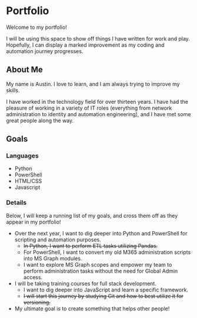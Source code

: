# Portfolio

Welcome to my portfolio!

I will be using this space to show off things I have written for work and play. Hopefully, I can display a marked improvement as my coding and automation journey progresses.

## About Me

My name is Austin. I love to learn, and I am always trying to improve my skills.

I have worked in the technology field for over thirteen years. I have had the pleasure of working in a variety of IT roles (everything from network administration to identity and automation engineering), and I have met some great people along the way.

## Goals

### Languages

* Python
* PowerShell
* HTML/CSS
* Javascript

### Details
Below, I will keep a running list of my goals, and cross them off as they appear in my portfolio!

* Over the next year, I want to dig deeper into Python and PowerShell for scripting and automation purposes.
    * ~~In Python, I want to perform ETL tasks utilizing Pandas.~~
    * For PowerShell, I want to convert my old M365 administration scripts into MS Graph modules.
    * I want to explore MS Graph scopes and empower my team to perform administration tasks without the need for Global Admin access.
* I will be taking training courses for full stack development.
    * I want to dig deeper into JavaScript and learn a specific framework.
    * ~~I will start this journey by studying Git and how to best utilize it for versioning.~~
* My ultimate goal is to create something that helps other people!